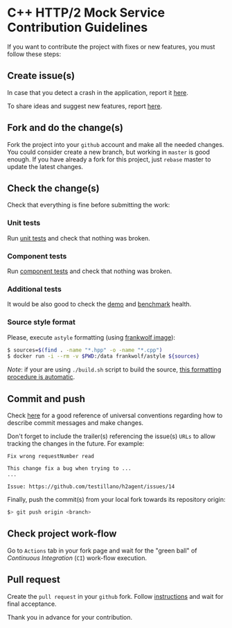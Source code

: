 # C++ HTTP/2 Mock Service Contribution Guidelines

If you want to contribute the project with fixes or new features, you must follow these steps:

## Create issue(s)

In case that you detect a crash in the application, report it [here](https://github.com/testillano/h2agent/issues/new?assignees=&labels=&template=bug_report.md&title=Crash).

To share ideas and suggest new features, report [here](https://github.com/testillano/h2agent/issues/new?assignees=&labels=&template=feature_request.md&title=idea).

## Fork and do the change(s)

Fork the project into your `github` account and make all the needed changes. You could consider create a new branch, but working in `master` is good enough. If you have already a fork for this project, just `rebase` master to update the latest changes.

## Check the change(s)

Check that everything is fine before submitting the work:

### Unit tests

Run [unit tests](./README.md#unit-test) and check that nothing was broken.

### Component tests

Run [component tests](./README.md#component-test) and check that nothing was broken.

### Additional tests

It would be also good to check the [demo](./README.md#demo) and [benchmark](./README.md#benchmarking-test) health.

### Source style format

Please, execute `astyle` formatting (using [frankwolf image](https://hub.docker.com/r/frankwolf/astyle)):

```bash
$ sources=$(find . -name "*.hpp" -o -name "*.cpp")
$ docker run -i --rm -v $PWD:/data frankwolf/astyle ${sources}
```

*Note*: if your are using `./build.sh` script to build the source, <u>this formatting procedure is automatic</u>.

## Commit and push

Check [here](https://chris.beams.io/posts/git-commit/) for a good reference of universal conventions regarding how to describe commit messages and make changes.

Don't forget to include the trailer(s) referencing the issue(s) `URLs` to allow tracking the changes in the future. For example:

```
Fix wrong requestNumber read

This change fix a bug when trying to ...
...

Issue: https://github.com/testillano/h2agent/issues/14
```

Finally, push the commit(s) from your local fork towards its repository origin:

```bash
$> git push origin <branch>
```

## Check project work-flow

Go to `Actions` tab in your fork page and wait for the "green ball" of *Continuous Integration* (`CI`) work-flow execution.

## Pull request

Create the `pull request` in your `github` fork. Follow [instructions](./pull_request_template.md) and wait for final acceptance.

Thank you in advance for your contribution.

